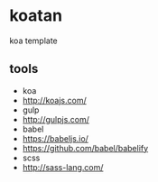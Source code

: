 # koatan
koa template

## tools

- koa
 - http://koajs.com/
- gulp
 - http://gulpjs.com/
- babel
 - https://babeljs.io/
 - https://github.com/babel/babelify
- scss
 - http://sass-lang.com/
